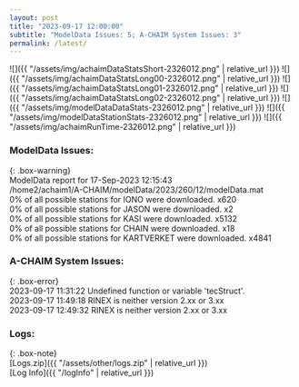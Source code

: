```yaml
---
layout: post
title: "2023-09-17 12:00:00"
subtitle: "ModelData Issues: 5; A-CHAIM System Issues: 3"
permalink: /latest/
---
```


![]({{ "/assets/img/achaimDataStatsShort-2326012.png" | relative_url }})
![]({{ "/assets/img/achaimDataStatsLong00-2326012.png" | relative_url }})
![]({{ "/assets/img/achaimDataStatsLong01-2326012.png" | relative_url }})
![]({{ "/assets/img/achaimDataStatsLong02-2326012.png" | relative_url }})
![]({{ "/assets/img/modelDataDataStats-2326012.png" | relative_url }})
![]({{ "/assets/img/modelDataStationStats-2326012.png" | relative_url }})
![]({{ "/assets/img/achaimRunTime-2326012.png" | relative_url }})


### ModelData Issues:  
  
{: .box-warning}  
 ModelData report for 17-Sep-2023 12:15:43   
 /home2/achaim1/A-CHAIM/modelData/2023/260/12/modelData.mat   
 0% of all possible stations for IONO were downloaded. x620   
 0% of all possible stations for JASON were downloaded. x2   
 0% of all possible stations for KASI were downloaded. x5132   
 0% of all possible stations for CHAIN were downloaded. x18   
 0% of all possible stations for KARTVERKET were downloaded. x4841   
  
### A-CHAIM System Issues:  
  
{: .box-error}  
2023-09-17 11:31:22 Undefined function or variable 'tecStruct'.  
2023-09-17 11:49:18 RINEX is neither version 2.xx or 3.xx  
2023-09-17 12:49:32 RINEX is neither version 2.xx or 3.xx  

### Logs:  
  
{: .box-note}  
[Logs.zip]({{ "/assets/other/logs.zip" | relative_url }})  
[Log Info]({{ "/logInfo" | relative_url }})  
